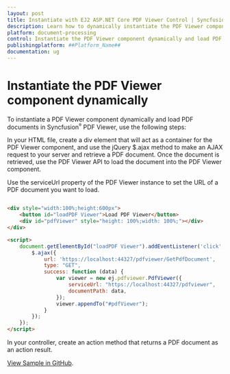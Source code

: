 ```yaml
---
layout: post
title: Instantiate with EJ2 ASP.NET Core PDF Viewer Control | Syncfusion
description: Learn how to dynamically instantiate the PDF Viewer component in Syncfusion ##Platform_Name## Pdfviewer component of Syncfusion Essential JS 2 and more.
platform: document-processing
control: Instantiate the PDF Viewer component dynamically and load PDF documents
publishingplatform: ##Platform_Name##
documentation: ug
---
```


# Instantiate the PDF Viewer component dynamically

To instantiate a PDF Viewer component dynamically and load PDF documents in Syncfusion<sup style="font-size:70%">&reg;</sup> PDF Viewer, use the following steps:

In your HTML file, create a div element that will act as a container for the PDF Viewer component, and use the jQuery $.ajax method to make an AJAX request to your server and retrieve a PDF document. Once the document is retrieved, use the PDF Viewer API to load the document into the PDF Viewer component.

Use the serviceUrl property of the PDF Viewer instance to set the URL of a PDF document you want to load.

```html

<div style="width:100%;height:600px">
    <button id="loadPDF Viewer">Load PDF Viewer</button>
    <div id="pdfViewer" style="height: 100%;width: 100%;"></div>
</div>

<script>
    document.getElementById("loadPDF Viewer").addEventListener('click', function () {
        $.ajax({
            url: 'https://localhost:44327/pdfviewer/GetPdfDocument',
            type: "GET",
            success: function (data) {
                var viewer = new ej.pdfviewer.PdfViewer({
                    serviceUrl: "https://localhost:44327/pdfviewer",
                    documentPath: data,
                });
                viewer.appendTo("#pdfViewer");
            }
        });
    });
</script>

```

In your controller, create an action method that returns a PDF document as an action result.

[View Sample in GitHub](https://github.com/SyncfusionExamples/asp-core-pdf-viewer-examples/tree/master/Common/Instantiate%20PDF%20Viewer%20dynamically).